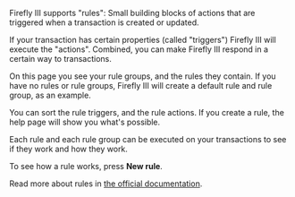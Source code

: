 Firefly III supports "rules": Small building blocks of actions that are triggered when a transaction is created or updated.

If your transaction has certain properties (called "triggers") Firefly III will execute the "actions". Combined, you can make Firefly III respond in a certain way to transactions.

On this page you see your rule groups, and the rules they contain. If you have no rules or rule groups, Firefly III will create a default rule and rule group, as an example.

You can sort the rule triggers, and the rule actions. If you create a rule, the help page will show you what's possible.

Each rule and each rule group can be executed on your transactions to see if they work and how they work.

To see how a rule works, press **New rule**.

Read more about rules in [the official documentation](https://docs.firefly-iii.org/advanced-concepts/rules).